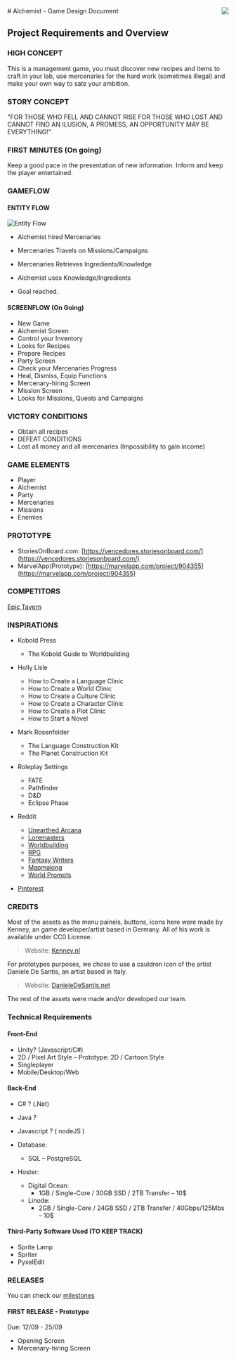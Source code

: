 <img src="http://i.imgur.com/Xx5lX0j.jpg" align=right />
# Alchemist - Game Design Document

## Project Requirements and Overview

### HIGH CONCEPT
This is a management game, you must discover new recipes and items to craft in your lab, use mercenaries for the hard work (sometimes illegal) and make your own way to sate your ambition.

### STORY CONCEPT

"FOR THOSE WHO FELL AND CANNOT RISE
FOR THOSE WHO LOST AND CANNOT FIND
 AN ILUSION,
   A PROMESS,
    AN OPPORTUNITY
MAY BE EVERYTHING!"

### FIRST MINUTES (On going)
Keep a good pace in the presentation of new information.
Inform and keep the player entertained.

### GAMEFLOW

#### ENTITY FLOW

![Entity Flow](http://i.imgur.com/p7SsxkW.png)


* Alchemist hired Mercenaries

* Mercenaries Travels on Missions/Campaigns

* Mercenaries Retrieves Ingredients/Knowledge

* Alchemist uses Knowledge/Ingredients

* Goal reached.

#### SCREENFLOW (On Going)

* New Game
* Alchemist Screen
* Control your Inventory
* Looks for Recipes
* Prepare Recipes
* Party Screen
* Check your Mercenaries Progress
* Heal, Dismiss, Equip Functions
* Mercenary-hiring Screen
* Mission Screen
* Looks for Missions, Quests and Campaigns

### VICTORY CONDITIONS

* Obtain all recipes
* DEFEAT CONDITIONS
* Lost all money and all mercenaries (Impossibility to gain income)

### GAME ELEMENTS
* Player
* Alchemist
* Party
* Mercenaries
* Missions
* Enemies

### PROTOTYPE
* StoriesOnBoard.com:  [https://vencedores.storiesonboard.com/](https://vencedores.storiesonboard.com/)
* MarvelApp(Prototype): [https://marvelapp.com/project/904355](https://marvelapp.com/project/904355)

### COMPETITORS
[Epic Tavern](https://www.epictaverngame.com/home)

### INSPIRATIONS

* Kobold Press
    * The Kobold Guide to Worldbuilding


* Holly Lisle
    * How to Create a Language Clinic
    * How to Create a World Clinic
    * How to Create a Culture Clinic
    * How to Create a Character Clinic
    * How to Create a Plot Clinic
    * How to Start a Novel


* Mark Rosenfelder
    * The Language Construction Kit
    * The Planet Construction Kit


* Roleplay Settings
    * FATE
    * Pathfinder
    * D&D
    * Eclipse Phase


* Reddit
    * [Unearthed Arcana](reddit.com/r/unearthedarcana)
    * [Loremasters](reddit.com/r/loremasters)
    * [Worldbuilding](reddit.com/r/worldbuilding)
    * [RPG](reddit.com/r/rpg)
    * [Fantasy Writers](reddit.com/r/fantasywriters)
    * [Mapmaking](reddit.com/r/mapmaking)
    * [World Prompts](reddit.com/r/worldprompts)


* [Pinterest](www.pinterest.com)

### CREDITS
Most of the assets as the menu painels, buttons, icons here were made by Kenney, an game developer/artist based in Germany. All of his work is available under CC0 License.
> Website: [Kenney.nl](Kenney.nl)

For prototypes purposes, we chose to use a cauldron icon of the artist Daniele De Santis, an artist based in Italy.

> Website: [DanieleDeSantis.net](DanieleDeSantis.net)

The rest of the assets were made and/or developed our team.

### Technical Requirements

#### Front-End
* Unity? (Javascript/C#)
* 2D / Pixel Art Style – Prototype: 2D / Cartoon Style
* Singleplayer
* Mobile/Desktop/Web

#### Back-End
* C# ? (.Net)
* Java ?
* Javascript ? ( nodeJS )

* Database:
    * SQL – PostgreSQL

* Hoster:
    * Digital Ocean:
        * 1GB / Single-Core / 30GB SSD / 2TB Transfer – 10$
    * Linode:
        * 2GB / Single-Core / 24GB SSD / 2TB Transfer / 40Gbps/125Mbs – 10$


#### Third-Party Software Used (TO KEEP TRACK)
* Sprite Lamp
* Spriter
* PyxelEdit

### RELEASES

You can check our [milestones](https://github.com/Sieiro/mata62-projeto/milestones)

#### FIRST RELEASE - Prototype
Due: 12/09 - 25/09
* Opening Screen
* Mercenary-hiring Screen
